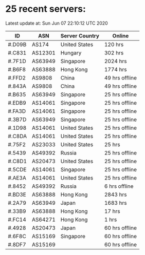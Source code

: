 # 25 recent servers:

Latest update at: Sun Jun 07 22:10:12 UTC 2020

| ID | ASN | Server Country | Online |
| -- | --- | -------------- | ------ |
| #.D09B | AS174 | United States | 120 hrs |
| #.C831 | AS12301 | Hungary | 302 hrs |
| #.7F1D | AS63949 | Singapore | 2024 hrs |
| #.B6F8 | AS63888 | Hong Kong | 1774 hrs |
| #.FFD2 | AS9808 | China | 49 hrs offline |
| #.843A | AS9808 | China | 49 hrs offline |
| #.B635 | AS63949 | Singapore | 25 hrs offline |
| #.EDB9 | AS14061 | Singapore | 25 hrs offline |
| #.FA3D | AS14061 | Singapore | 25 hrs offline |
| #.3B7D | AS63949 | Singapore | 25 hrs offline |
| #.1D98 | AS14061 | United States | 25 hrs offline |
| #.C8DA | AS14061 | United States | 25 hrs offline |
| #.75F2 | AS23033 | United States | 25 hrs |
| #.5439 | AS49392 | Russia | 25 hrs offline |
| #.C8D1 | AS20473 | United States | 25 hrs offline |
| #.5CDE | AS14061 | Singapore | 25 hrs offline |
| #.AE3A | AS14061 | United States | 25 hrs offline |
| #.8452 | AS49392 | Russia | 6 hrs offline |
| #.BD3E | AS63888 | Hong Kong | 2843 hrs |
| #.2A79 | AS63949 | Japan | 1683 hrs |
| #.33B9 | AS63888 | Hong Kong | 17 hrs |
| #.FC14 | AS64271 | Hong Kong | 1 hrs |
| #.4928 | AS20473 | Japan | 60 hrs offline |
| #.6F8C | AS15169 | Singapore | 60 hrs offline |
| #.8DF7 | AS15169 |  | 60 hrs offline |

